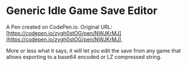 # Generic Idle Game Save Editor

A Pen created on CodePen.io. Original URL: [https://codepen.io/zygh0stOG/pen/NWJKrMJ](https://codepen.io/zygh0stOG/pen/NWJKrMJ).

More or less what it says, it will let you edit the save from any game that allows exporting to a base64 encoded or LZ compressed string.
